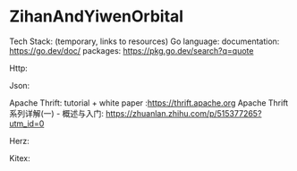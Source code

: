 # ZihanAndYiwenOrbital

Tech Stack:
  (temporary, links to resources)
  Go language:
    documentation: https://go.dev/doc/
    packages: https://pkg.go.dev/search?q=quote
    
  Http:
  
  Json:
  
  Apache Thrift:
    tutorial + white paper :https://thrift.apache.org
    Apache Thrift系列详解(一) - 概述与入门: https://zhuanlan.zhihu.com/p/515377265?utm_id=0
    
  Herz:
  
  Kitex:
  
	
  
